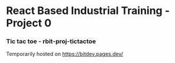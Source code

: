 # React Based Industrial Training - Project 0
### Tic tac toe - rbit-proj-tictactoe

Temporarily hosted on https://bitdev.pages.dev/
